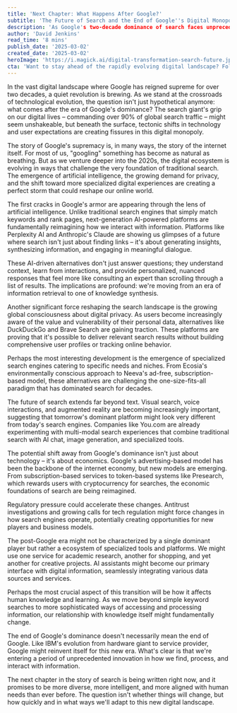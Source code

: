 ```yaml
---
title: 'Next Chapter: What Happens After Google?'
subtitle: 'The Future of Search and the End of Google''s Digital Monopoly'
description: 'As Google's two-decade dominance of search faces unprecedented challenges, a new era of AI-powered alternatives, privacy-focused platforms, and specialized search tools is emerging. This transformation isn''t just about technology – it''s reshaping how we interact with information and knowledge itself.'
author: 'David Jenkins'
read_time: '8 mins'
publish_date: '2025-03-02'
created_date: '2025-03-02'
heroImage: 'https://i.magick.ai/digital-transformation-search-future.jpg'
cta: 'Want to stay ahead of the rapidly evolving digital landscape? Follow us on LinkedIn for daily insights into the future of technology and search innovation.'
---
```


In the vast digital landscape where Google has reigned supreme for over two decades, a quiet revolution is brewing. As we stand at the crossroads of technological evolution, the question isn't just hypothetical anymore: what comes after the era of Google's dominance? The search giant's grip on our digital lives – commanding over 90% of global search traffic – might seem unshakeable, but beneath the surface, tectonic shifts in technology and user expectations are creating fissures in this digital monopoly.

The story of Google's supremacy is, in many ways, the story of the internet itself. For most of us, "googling" something has become as natural as breathing. But as we venture deeper into the 2020s, the digital ecosystem is evolving in ways that challenge the very foundation of traditional search. The emergence of artificial intelligence, the growing demand for privacy, and the shift toward more specialized digital experiences are creating a perfect storm that could reshape our online world.

The first cracks in Google's armor are appearing through the lens of artificial intelligence. Unlike traditional search engines that simply match keywords and rank pages, next-generation AI-powered platforms are fundamentally reimagining how we interact with information. Platforms like Perplexity AI and Anthropic's Claude are showing us glimpses of a future where search isn't just about finding links – it's about generating insights, synthesizing information, and engaging in meaningful dialogue.

These AI-driven alternatives don't just answer questions; they understand context, learn from interactions, and provide personalized, nuanced responses that feel more like consulting an expert than scrolling through a list of results. The implications are profound: we're moving from an era of information retrieval to one of knowledge synthesis.

Another significant force reshaping the search landscape is the growing global consciousness about digital privacy. As users become increasingly aware of the value and vulnerability of their personal data, alternatives like DuckDuckGo and Brave Search are gaining traction. These platforms are proving that it's possible to deliver relevant search results without building comprehensive user profiles or tracking online behavior.

Perhaps the most interesting development is the emergence of specialized search engines catering to specific needs and niches. From Ecosia's environmentally conscious approach to Neeva's ad-free, subscription-based model, these alternatives are challenging the one-size-fits-all paradigm that has dominated search for decades.

The future of search extends far beyond text. Visual search, voice interactions, and augmented reality are becoming increasingly important, suggesting that tomorrow's dominant platform might look very different from today's search engines. Companies like You.com are already experimenting with multi-modal search experiences that combine traditional search with AI chat, image generation, and specialized tools.

The potential shift away from Google's dominance isn't just about technology – it's about economics. Google's advertising-based model has been the backbone of the internet economy, but new models are emerging. From subscription-based services to token-based systems like Presearch, which rewards users with cryptocurrency for searches, the economic foundations of search are being reimagined.

Regulatory pressure could accelerate these changes. Antitrust investigations and growing calls for tech regulation might force changes in how search engines operate, potentially creating opportunities for new players and business models.

The post-Google era might not be characterized by a single dominant player but rather a ecosystem of specialized tools and platforms. We might use one service for academic research, another for shopping, and yet another for creative projects. AI assistants might become our primary interface with digital information, seamlessly integrating various data sources and services.

Perhaps the most crucial aspect of this transition will be how it affects human knowledge and learning. As we move beyond simple keyword searches to more sophisticated ways of accessing and processing information, our relationship with knowledge itself might fundamentally change.

The end of Google's dominance doesn't necessarily mean the end of Google. Like IBM's evolution from hardware giant to service provider, Google might reinvent itself for this new era. What's clear is that we're entering a period of unprecedented innovation in how we find, process, and interact with information.

The next chapter in the story of search is being written right now, and it promises to be more diverse, more intelligent, and more aligned with human needs than ever before. The question isn't whether things will change, but how quickly and in what ways we'll adapt to this new digital landscape.